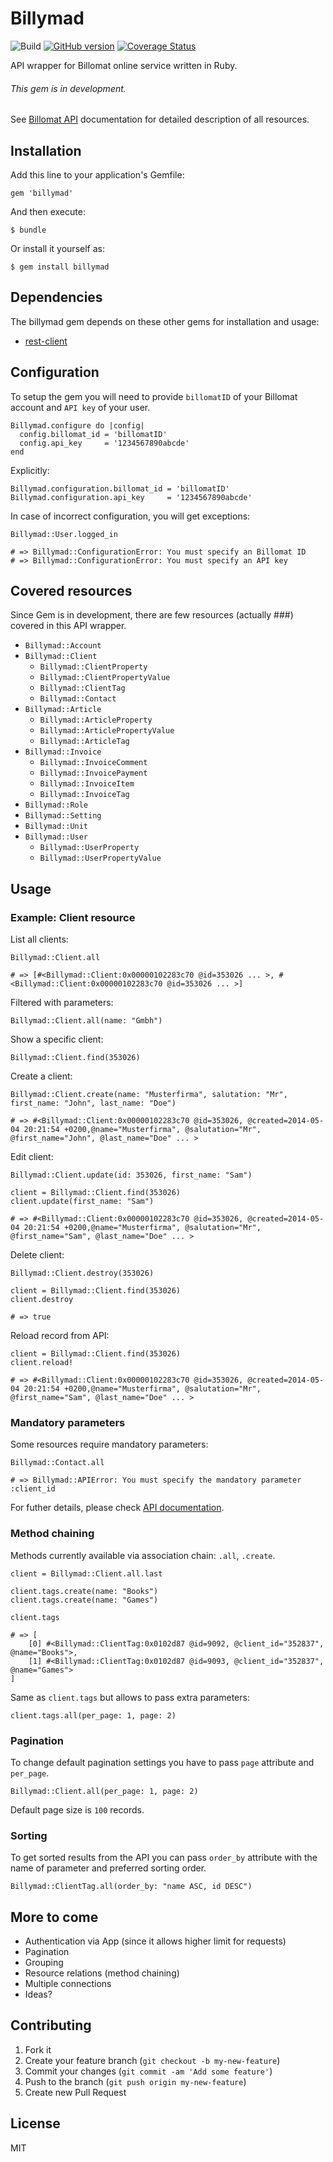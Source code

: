 # Billymad

![Build](https://github.com/coderxin/billymad/actions/workflows/master.yml/badge.svg)
[![GitHub version](https://badge.fury.io/gh/coderxin%2Fbillymad.svg)](http://badge.fury.io/gh/coderxin%2Fbillymad)
[![Coverage Status](https://coveralls.io/repos/coderxin/billymad/badge.png?branch=master)](https://coveralls.io/r/coderxin/billymad?branch=master)

API wrapper for Billomat online service written in Ruby.

###### This gem is in development.

See [Billomat API](http://www.billomat.com/en/api) documentation for detailed description of all resources.

## Installation

Add this line to your application's Gemfile:

    gem 'billymad'

And then execute:

    $ bundle

Or install it yourself as:

    $ gem install billymad

## Dependencies

The billymad gem depends on these other gems for installation and usage:

  - [rest-client](https://github.com/rest-client/rest-client)

## Configuration

To setup the gem you will need to provide `billomatID` of your Billomat account and `API key` of your user.

    Billymad.configure do |config|
      config.billomat_id = 'billomatID'
      config.api_key     = '1234567890abcde'
    end

Explicitly:

    Billymad.configuration.billomat_id = 'billomatID'
    Billymad.configuration.api_key     = '1234567890abcde'

In case of incorrect configuration, you will get exceptions:

    Billymad::User.logged_in

    # => Billymad::ConfigurationError: You must specify an Billomat ID
    # => Billymad::ConfigurationError: You must specify an API key

## Covered resources

Since Gem is in development, there are few resources (actually ###) covered in this API wrapper.

  - `Billymad::Account`
  - `Billymad::Client`
  	- `Billymad::ClientProperty`
    - `Billymad::ClientPropertyValue`
    - `Billymad::ClientTag`
    - `Billymad::Contact`
  - `Billymad::Article`
    - `Billymad::ArticleProperty`
    - `Billymad::ArticlePropertyValue`
    - `Billymad::ArticleTag`
  - `Billymad::Invoice`
    - `Billymad::InvoiceComment`
    - `Billymad::InvoicePayment`
    - `Billymad::InvoiceItem`
    - `Billymad::InvoiceTag`
  - `Billymad::Role`
  - `Billymad::Setting`
  - `Billymad::Unit`
  - `Billymad::User`
    - `Billymad::UserProperty`
    - `Billymad::UserPropertyValue`

## Usage

### Example: Client resource

List all clients:

    Billymad::Client.all

    # => [#<Billymad::Client:0x00000102283c70 @id=353026 ... >, #<Billymad::Client:0x00000102283c70 @id=353026 ... >]

Filtered with parameters:

    Billymad::Client.all(name: "Gmbh")

Show a specific client:

    Billymad::Client.find(353026)

Create a client:

    Billymad::Client.create(name: "Musterfirma", salutation: "Mr", first_name: "John", last_name: "Doe")

    # => #<Billymad::Client:0x00000102283c70 @id=353026, @created=2014-05-04 20:21:54 +0200,@name="Musterfirma", @salutation="Mr", @first_name="John", @last_name="Doe" ... >

Edit client:

    Billymad::Client.update(id: 353026, first_name: "Sam")

    client = Billymad::Client.find(353026)
    client.update(first_name: "Sam")

    # => #<Billymad::Client:0x00000102283c70 @id=353026, @created=2014-05-04 20:21:54 +0200,@name="Musterfirma", @salutation="Mr", @first_name="Sam", @last_name="Doe" ... >

Delete client:

    Billymad::Client.destroy(353026)

    client = Billymad::Client.find(353026)
    client.destroy

    # => true

Reload record from API:

    client = Billymad::Client.find(353026)
    client.reload!

    # => #<Billymad::Client:0x00000102283c70 @id=353026, @created=2014-05-04 20:21:54 +0200,@name="Musterfirma", @salutation="Mr", @first_name="Sam", @last_name="Doe" ... >

### Mandatory parameters

Some resources require mandatory parameters:

    Billymad::Contact.all

    # => Billymad::APIError: You must specify the mandatory parameter :client_id

For futher details, please check [API documentation](http://www.billomat.com/en/api).

### Method chaining

Methods currently available via association chain: `.all`, `.create`.


	client = Billymad::Client.all.last

	client.tags.create(name: "Books")
	client.tags.create(name: "Games")

	client.tags

	# => [
    	[0] #<Billymad::ClientTag:0x0102d87 @id=9092, @client_id="352837", @name="Books">,
    	[1] #<Billymad::ClientTag:0x0102d87 @id=9093, @client_id="352837", @name="Games">
	]

Same as `client.tags` but allows to pass extra parameters:

	client.tags.all(per_page: 1, page: 2)

### Pagination

To change default pagination settings you have to pass `page` attribute and `per_page`.

	Billymad::Client.all(per_page: 1, page: 2)

Default page size is `100` records.

### Sorting

To get sorted results from the API you can pass `order_by` attribute with the name of parameter and preferred sorting order.

	Billymad::ClientTag.all(order_by: "name ASC, id DESC")

## More to come

  - Authentication via App (since it allows higher limit for requests)
  - Pagination
  - Grouping
  - Resource relations (method chaining)
  - Multiple connections
  - Ideas?

## Contributing

1. Fork it
2. Create your feature branch (`git checkout -b my-new-feature`)
3. Commit your changes (`git commit -am 'Add some feature'`)
4. Push to the branch (`git push origin my-new-feature`)
5. Create new Pull Request

## License

MIT




